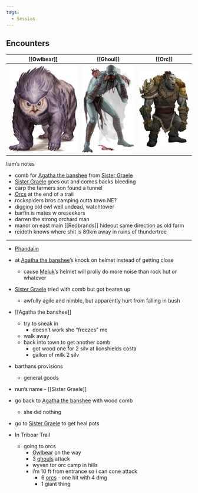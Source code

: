 ```yaml
---
tags:
  - Session
---
```

## Encounters

| <center>[[Owlbear]]</center>                    | <center>[[Ghoul]]</center>                      | <center>[[Orc]]</center>                        |
| ----------------------------------------------- | ----------------------------------------------- | ----------------------------------------------- |
| ![](images/Pasted%20image%2020240527151741.png) | ![](images/Pasted%20image%2020240525212004.png) | ![](images/Pasted%20image%2020240527152125.png) |
liam’s notes
- comb for [Agatha the banshee](Agatha%20the%20banshee.md) from [Sister Graele](Sister%20Graele.md)
- [Sister Graele](Sister%20Graele.md) goes out and comes backs bleeding
- carp the farmers son found a tunnel 
- [Orcs](Orc.md) at the end of a trail
- rockspiders bros camping outta town NE?
- digging old owl well undead, watchtower
- barfin is mates w oreseekers
- darren the strong orchard man
- manor on east main [[Redbrands]] hideout same direction as old farm
- reidoth knows where shit is 80km away in ruins of thundertree
- - -

- [Phandalin](Phandalin.md)

- at [Agatha the banshee](Agatha%20the%20banshee.md)’s knock on helmet instead of getting close 
	- cause [Meluk](Meluk%20McDod.md)’s helmet will prolly do more noise than rock hut or whatever
- [Sister Graele](Sister%20Graele.md) tried with comb but got beaten up
	- awfully agile and nimble, but apparently hurt from falling in bush
- [[Agatha the banshee]]
	- try to sneak in 
		- doesn’t work she “freezes” me
	- walk away
	- back into town to get another comb
		- got wood one for 2 silv at lionshields costa
		- gallon of milk 2 silv
- barthans provisions
	- general goods
- nun’s name - [[Sister Graele]] 
- go back to [Agatha the banshee](Agatha%20the%20banshee.md) with wood comb
	- she did nothing
- go to [Sister Graele](Sister%20Graele.md) to get heal pots
- In Triboar Trail
	- going to orcs
		- [Owlbear](Owlbear.md) on the way
		- 3 [ghouls](Ghoul.md) attack
		- wyven tor orc camp in hills
		- i’m 10 ft from entrance so i can cone attack
			- 6 [orcs](Orc.md) - one hit with 4 dmg
			- 1 giant thing
